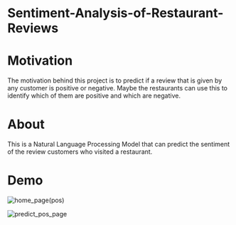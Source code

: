 # Sentiment-Analysis-of-Restaurant-Reviews

# Motivation
The motivation behind this project is to predict if a review that is given by any customer is positive or negative. Maybe the restaurants can use this to identify which of them are positive and which are negative.

# About
This is a Natural Language Processing Model that can predict the sentiment of the review customers who visited a restaurant.

# Demo
![home_page(pos)](https://user-images.githubusercontent.com/66258607/110284278-8e922180-8007-11eb-9bf8-21c056998b82.PNG)

![predict_pos_page](https://user-images.githubusercontent.com/66258607/110284341-ac5f8680-8007-11eb-93c5-c80e221f3182.PNG)


